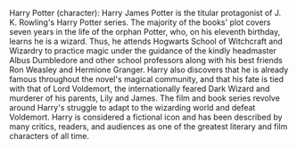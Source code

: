 Harry Potter (character): Harry James Potter  is the titular protagonist of J. K. Rowling's Harry Potter series. The majority of the books' plot covers seven years in the life of the orphan Potter, who, on his eleventh birthday, learns he is a wizard. Thus, he attends Hogwarts School of Witchcraft and Wizardry to practice magic under the guidance of the kindly headmaster Albus Dumbledore and other school professors along with his best friends Ron Weasley and Hermione Granger. Harry also discovers that he is already famous throughout the novel's magical community, and that his fate is tied with that of Lord Voldemort, the internationally feared Dark Wizard and murderer of his parents, Lily and James. The film and book series revolve around Harry's struggle to adapt to the wizarding world and defeat Voldemort. Harry is considered a fictional icon and has been described by many critics, readers, and audiences as one of the greatest literary and film characters of all time.
